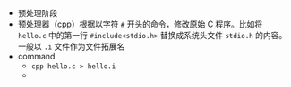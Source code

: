 - 预处理阶段
- 预处理器（cpp）根据以字符 `#` 开头的命令，修改原始 C 程序。比如将 `hello.c` 中的第一行 `#include<stdio.h>` 替换成系统头文件 `stdio.h` 的内容。一般以 `.i` 文件作为文件拓展名
- command
	- `cpp hello.c > hello.i`
	-